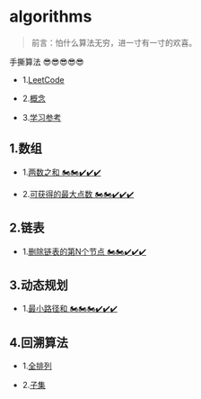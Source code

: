 # algorithms

> 前言：怕什么算法无穷，进一寸有一寸的欢喜。

手撕算法 😎😎😎😎😎

- 1.[LeetCode](https://leetcode-cn.com/problemset/all/)

- 2.[概念](https://github.com/yukiyukixing/algorithms/blob/main/1.%E6%A6%82%E5%BF%B5/%E6%A6%82%E5%BF%B5.md)

- 3.[学习参考](https://juejin.cn/post/6844903919722692621)

## 1.数组

- 1.[两数之和 🏍🏍✔✔✔](https://github.com/yukiyukixing/algorithms/blob/main/2.%E6%95%B0%E7%BB%84/1.%E4%B8%A4%E6%95%B0%E4%B9%8B%E5%92%8C/%E4%B8%A4%E6%95%B0%E4%B9%8B%E5%92%8C.md)

- 2.[可获得的最大点数 🏍🏍✔✔✔](https://github.com/yukiyukixing/algorithms/blob/main/2.%E6%95%B0%E7%BB%84/3.%E5%8F%AF%E8%8E%B7%E5%BE%97%E7%9A%84%E6%9C%80%E5%A4%A7%E7%82%B9%E6%95%B0/%E5%8F%AF%E8%8E%B7%E5%BE%97%E7%9A%84%E6%9C%80%E5%A4%A7%E7%82%B9%E6%95%B0.md)

## 2.链表

- 1.[删除链表的第N个节点 🏍🏍✔✔✔](https://github.com/yukiyukixing/algorithms/blob/main/3.%E9%93%BE%E8%A1%A8/1.%E5%88%A0%E9%99%A4%E9%93%BE%E8%A1%A8%E7%9A%84%E7%AC%ACN%E4%B8%AA%E8%8A%82%E7%82%B9/%E5%88%A0%E9%99%A4%E9%93%BE%E8%A1%A8%E7%9A%84%E7%AC%ACN%E4%B8%AA%E8%8A%82%E7%82%B9.md)

## 3.动态规划

- 1.[最小路径和 🏍🏍🏍✔✔✔](https://github.com/yukiyukixing/algorithms/blob/main/4.%E5%8A%A8%E6%80%81%E8%A7%84%E5%88%92/1.%E6%9C%80%E5%B0%8F%E8%B7%AF%E5%BE%84%E5%92%8C/%E6%9C%80%E5%B0%8F%E8%B7%AF%E5%BE%84%E5%92%8C.md)

## 4.回溯算法

- 1.[全排列](https://github.com/yukiyukixing/algorithms/blob/main/6.%E5%9B%9E%E6%BA%AF%E7%AE%97%E6%B3%95/1.%E5%85%A8%E6%8E%92%E5%88%97/2.%E8%A7%A3%E6%9E%90/%E5%85%A8%E6%8E%92%E5%88%97.md)

- 2.[子集](https://github.com/yukiyukixing/algorithms/blob/main/6.%E5%9B%9E%E6%BA%AF%E7%AE%97%E6%B3%95/3.%E5%AD%90%E9%9B%86/%E5%AD%90%E9%9B%86.md)
